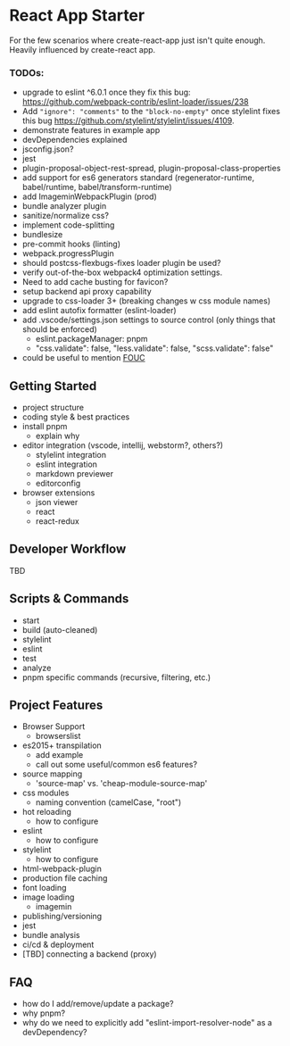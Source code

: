 # React App Starter
For the few scenarios where create-react-app just isn't quite enough. Heavily influenced by create-react app.

### TODOs:
- upgrade to eslint ^6.0.1 once they fix this bug: https://github.com/webpack-contrib/eslint-loader/issues/238
- Add `"ignore": "comments"` to the `"block-no-empty"` once stylelint fixes
this bug https://github.com/stylelint/stylelint/issues/4109.
- demonstrate features in example app
- devDependencies explained
- jsconfig.json?
- jest
- plugin-proposal-object-rest-spread, plugin-proposal-class-properties
- add support for es6 generators standard (regenerator-runtime, babel/runtime, babel/transform-runtime)
- add ImageminWebpackPlugin (prod)
- bundle analyzer plugin
- sanitize/normalize css?
- implement code-splitting
- bundlesize
- pre-commit hooks (linting)
- webpack.progressPlugin
- should postcss-flexbugs-fixes loader plugin be used?
- verify out-of-the-box webpack4 optimization settings.
- Need to add cache busting for favicon?
- setup backend api proxy capability
- upgrade to css-loader 3+ (breaking changes w css module names)
- add eslint autofix formatter (eslint-loader)
- add .vscode/settings.json settings to source control (only things that should be enforced)
    - eslint.packageManager: pnpm
    - "css.validate": false, "less.validate": false, "scss.validate": false"
- could be useful to mention [FOUC](https://en.wikipedia.org/wiki/Flash_of_unstyled_content)

## Getting Started
- project structure
- coding style & best practices
- install pnpm
    - explain why
- editor integration (vscode, intellij, webstorm?, others?)
    - stylelint integration
    - eslint integration
    - markdown previewer
    - editorconfig
- browser extensions
    - json viewer
    - react
    - react-redux

## Developer Workflow
TBD

## Scripts & Commands
- start
- build (auto-cleaned)
- stylelint
- eslint
- test
- analyze
- pnpm specific commands (recursive, filtering, etc.)

## Project Features
- Browser Support
    - browserslist
- es2015+ transpilation
    - add example
    - call out some useful/common es6 features?
- source mapping
    - 'source-map' vs. 'cheap-module-source-map'
- css modules
    - naming convention (camelCase, "root")
- hot reloading
    - how to configure
- eslint
    - how to configure
- stylelint
    - how to configure
- html-webpack-plugin
- production file caching
- font loading
- image loading
    - imagemin
- publishing/versioning
- jest
- bundle analysis
- ci/cd & deployment
- \[TBD\] connecting a backend (proxy)

## FAQ
- how do I add/remove/update a package?
- why pnpm?
- why do we need to explicitly add "eslint-import-resolver-node" as a devDependency?

